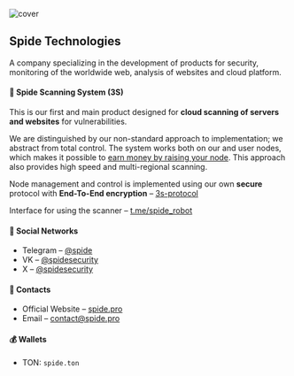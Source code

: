 ![cover](https://github.com/spidesecurity/.github/blob/main/github-cover.png?raw=true)

## Spide Technologies

A company specializing in the development of products for security, monitoring of the worldwide web, analysis of websites and cloud platform.

#### :gem: Spide Scanning System (3S)

This is our first and main product designed for **cloud scanning of servers and websites** for vulnerabilities.

We are distinguished by our non-standard approach to implementation; we abstract from total control. The system works both on our and user nodes, which makes it possible to [earn money by raising your node](https://spide.pro/partners). This approach also provides high speed and multi-regional scanning.

Node management and control is implemented using our own **secure** protocol with **End-To-End encryption** – [3s-protocol](https://github.com/spidesecurity)

Interface for using the scanner – [t.me/spide_robot](https://t.me/spide_robot?start=github)

#### :link: Social Networks

- Telegram – [@spide](https://t.me/spide)
- VK – [@spidesecurity](https://vk.com/spidesecurity)
- X – [@spidesecurity](https://twitter.com/spidesecurity)

#### :link: Contacts

- Official Website – [spide.pro](https://spide.pro?utm_source=github)
- Email – [contact@spide.pro](mailto:contact@spide.pro)

#### :moneybag: Wallets

- TON: `spide.ton`
